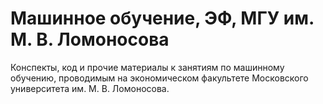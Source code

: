 # Машинное обучение, ЭФ, МГУ им. М. В. Ломоносова

Конспекты, код и прочие материалы к занятиям по машинному обучению, проводимым на экономическом факультете Московского университета им. М. В. Ломоносова.
